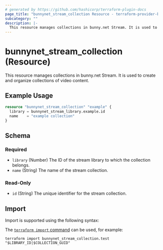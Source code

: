 ```yaml
---
# generated by https://github.com/hashicorp/terraform-plugin-docs
page_title: "bunnynet_stream_collection Resource - terraform-provider-bunnynet"
subcategory: ""
description: |-
  This resource manages collections in bunny.net Stream. It is used to create and organize collections of video content.
---
```


# bunnynet_stream_collection (Resource)

This resource manages collections in bunny.net Stream. It is used to create and organize collections of video content.

## Example Usage

```terraform
resource "bunnynet_stream_collection" "example" {
  library = bunnynet_stream_library.example.id
  name    = "example collection"
}
```

<!-- schema generated by tfplugindocs -->
## Schema

### Required

- `library` (Number) The ID of the stream library to which the collection belongs.
- `name` (String) The name of the stream collection.

### Read-Only

- `id` (String) The unique identifier for the stream collection.

## Import

Import is supported using the following syntax:

The [`terraform import` command](https://developer.hashicorp.com/terraform/cli/commands/import) can be used, for example:

```shell
terraform import bunnynet_stream_collection.test "$LIBRARY_ID|$COLLECTION_GUID"
```
